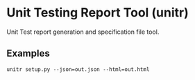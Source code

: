 # Unit Testing Report Tool (unitr)

Unit Test report generation and specification file tool.

## Examples

    unitr setup.py --json=out.json --html=out.html
